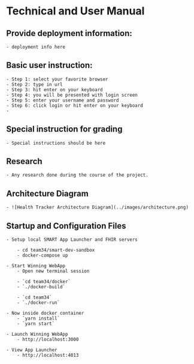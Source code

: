 # Technical and User Manual

## Provide deployment information:
	- deployment info here

## Basic user instruction:
	- Step 1: select your favorite browser
	- Step 2: type in url
	- Step 3: hit enter on your keyboard
	- Step 4: you will be presented with login screen
	- Step 5: enter your username and password
	- Step 6: click login or hit enter on your keyboard
	- 

## Special instruction for grading
	- Special instructions should be here

## Research
	- Any research done during the course of the project.

## Architecture Diagram
	- ![Health Tracker Architecture Diagram](../images/architecture.png)

## Startup and Configuration Files
		
	- Setup local SMART App Launcher and FHIR servers

		- cd team34/smart-dev-sandbox  
		- docker-compose up

	- Start Winning WebApp
		- Open new terminal session

		- `cd team34/docker`  
		- `./docker-build`  

		- `cd team34` 
		- `./docker-run`  

	- Now inside docker container
		- `yarn install`  
		- `yarn start` 

	- Launch Winning WebApp
		- http://localhost:3000

	- View App Launcher
		- http://localhost:4013


